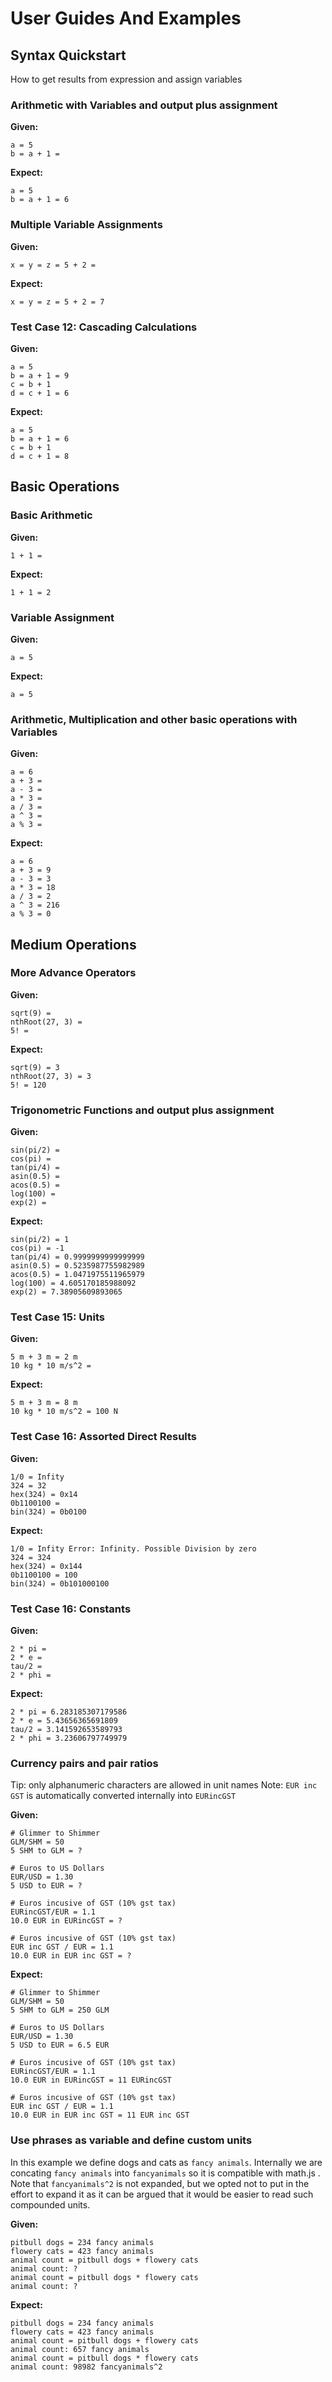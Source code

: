 # User Guides And Examples

## Syntax Quickstart

How to get results from expression and assign variables

### Arithmetic with Variables and output plus assignment
**Given:**
```
a = 5
b = a + 1 =
```

**Expect:**
```
a = 5
b = a + 1 = 6
```

### Multiple Variable Assignments
**Given:**
```
x = y = z = 5 + 2 =
```

**Expect:**
```
x = y = z = 5 + 2 = 7
```

### Test Case 12: Cascading Calculations
**Given:**
```
a = 5
b = a + 1 = 9
c = b + 1
d = c + 1 = 6
```

**Expect:**
```
a = 5
b = a + 1 = 6
c = b + 1
d = c + 1 = 8
```

## Basic Operations

### Basic Arithmetic
**Given:**
```
1 + 1 =
```

**Expect:**
```
1 + 1 = 2
```

### Variable Assignment
**Given:**
```
a = 5
```

**Expect:**
```
a = 5
```

### Arithmetic, Multiplication and other basic operations with Variables
**Given:**
```
a = 6
a + 3 =
a - 3 = 
a * 3 =
a / 3 = 
a ^ 3 = 
a % 3 =
```

**Expect:**
```
a = 6
a + 3 = 9
a - 3 = 3
a * 3 = 18
a / 3 = 2
a ^ 3 = 216
a % 3 = 0
```

## Medium Operations

### More Advance Operators
**Given:**
```
sqrt(9) = 
nthRoot(27, 3) = 
5! = 
```

**Expect:**
```
sqrt(9) = 3
nthRoot(27, 3) = 3
5! = 120
```

### Trigonometric Functions and output plus assignment
**Given:**
```
sin(pi/2) =
cos(pi) = 
tan(pi/4) =
asin(0.5) =
acos(0.5) =
log(100) = 
exp(2) = 
```

**Expect:**
```
sin(pi/2) = 1
cos(pi) = -1
tan(pi/4) = 0.9999999999999999
asin(0.5) = 0.5235987755982989
acos(0.5) = 1.0471975511965979
log(100) = 4.605170185988092
exp(2) = 7.38905609893065
```



### Test Case 15: Units
**Given:**
```
5 m + 3 m = 2 m
10 kg * 10 m/s^2 =
```

**Expect:**
```
5 m + 3 m = 8 m
10 kg * 10 m/s^2 = 100 N
```

### Test Case 16: Assorted Direct Results
**Given:**
```
1/0 = Infity
324 = 32
hex(324) = 0x14
0b1100100 =
bin(324) = 0b0100
```

**Expect:**
```
1/0 = Infity Error: Infinity. Possible Division by zero
324 = 324
hex(324) = 0x144
0b1100100 = 100
bin(324) = 0b101000100
```

### Test Case 16: Constants
**Given:**
```
2 * pi = 
2 * e =
tau/2 = 
2 * phi =
```

**Expect:**
```
2 * pi = 6.283185307179586
2 * e = 5.43656365691809
tau/2 = 3.141592653589793
2 * phi = 3.23606797749979
```

### Currency pairs and pair ratios 

Tip: only alphanumeric characters are allowed in unit names
Note: `EUR inc GST` is automatically converted internally into `EURincGST`

**Given:**
```
# Glimmer to Shimmer
GLM/SHM = 50
5 SHM to GLM = ?

# Euros to US Dollars
EUR/USD = 1.30
5 USD to EUR = ?

# Euros incusive of GST (10% gst tax)
EURincGST/EUR = 1.1
10.0 EUR in EURincGST = ?

# Euros incusive of GST (10% gst tax)
EUR inc GST / EUR = 1.1
10.0 EUR in EUR inc GST = ?
```

**Expect:**
```
# Glimmer to Shimmer
GLM/SHM = 50
5 SHM to GLM = 250 GLM

# Euros to US Dollars
EUR/USD = 1.30
5 USD to EUR = 6.5 EUR

# Euros incusive of GST (10% gst tax)
EURincGST/EUR = 1.1
10.0 EUR in EURincGST = 11 EURincGST

# Euros incusive of GST (10% gst tax)
EUR inc GST / EUR = 1.1
10.0 EUR in EUR inc GST = 11 EUR inc GST
```

### Use phrases as variable and define custom units

In this example we define dogs and cats as `fancy animals`.
Internally we are concating `fancy animals` into `fancyanimals` so it is compatible with math.js .
Note that `fancyanimals^2` is not expanded, but we opted not to put in the effort to expand it
as it can be argued that it would be easier to read such compounded units.

**Given:**
```
pitbull dogs = 234 fancy animals
flowery cats = 423 fancy animals
animal count = pitbull dogs + flowery cats
animal count: ?
animal count = pitbull dogs * flowery cats
animal count: ?
```

**Expect:**
```
pitbull dogs = 234 fancy animals
flowery cats = 423 fancy animals
animal count = pitbull dogs + flowery cats
animal count: 657 fancy animals
animal count = pitbull dogs * flowery cats
animal count: 98982 fancyanimals^2
```


